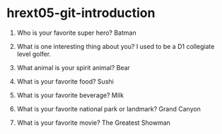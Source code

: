 # hrext05-git-introduction

1. Who is your favorite super hero?
Batman

2. What is one interesting thing about you?
I used to be a D1 collegiate level golfer.

3. What animal is your spirit animal?
Bear

4. What is your favorite food?
Sushi

5. What is your favorite beverage?
Milk

6. What is your favorite national park or landmark?
Grand Canyon

7. What is your favorite movie?
The Greatest Showman
